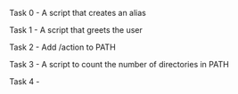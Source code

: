 Task 0 - A script that creates an alias

Task 1 - A script that greets the user

Task 2 - Add /action to PATH 

Task 3 - A script to count the number of directories in PATH

Task 4 -    

